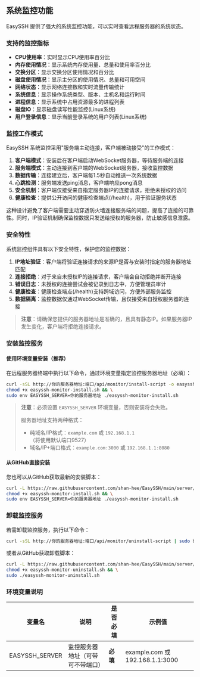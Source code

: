 ## 系统监控功能

EasySSH 提供了强大的系统监控功能，可以实时查看远程服务器的系统状态。

### 支持的监控指标

- **CPU使用率**：实时显示CPU使用率百分比
- **内存使用情况**：显示系统内存使用量、总量和使用率百分比
- **交换分区**：显示交换分区使用情况和百分比
- **磁盘使用情况**：显示主分区的使用情况、总量和可用空间
- **网络状态**：显示网络连接数和实时流量传输统计
- **系统信息**：显示操作系统类型、版本、主机名和运行时间
- **进程信息**：显示系统中占用资源最多的进程列表
- **磁盘IO**：显示磁盘读写性能监控(Linux系统)
- **用户登录信息**：显示当前登录系统的用户列表(Linux系统)

### 监控工作模式

EasySSH 系统监控采用"服务端主动连接，客户端被动接受"的工作模式：

1. **客户端模式**：安装后在客户端启动WebSocket服务器，等待服务端的连接
2. **服务端模式**：主动连接到客户端的WebSocket服务器，接收监控数据
3. **数据传输**：连接建立后，客户端每1.5秒自动推送一次系统数据
4. **心跳检测**：服务端发送ping消息，客户端响应pong消息
5. **安全机制**：客户端仅接受来自指定服务器IP的连接请求，拒绝未授权的访问
6. **健康检查**：提供公开访问的健康检查端点(/health)，用于验证服务状态

这种设计避免了客户端需要主动穿透防火墙连接服务端的问题，提高了连接的可靠性。同时，IP验证机制确保监控数据只发送给授权的服务器，防止敏感信息泄露。

### 安全特性

系统监控组件具有以下安全特性，保护您的监控数据：

1. **IP地址验证**：客户端将验证连接请求的来源IP是否与安装时指定的服务器地址匹配
2. **连接拒绝**：对于来自未授权IP的连接请求，客户端会自动拒绝并断开连接
3. **错误日志**：未授权的连接尝试会被记录到日志中，方便管理员审计
4. **健康检查**：健康检查端点(/health)支持跨域访问，方便外部服务监控
5. **数据隔离**：监控数据仅通过WebSocket传输，且仅接受来自授权服务器的连接

> **注意**：请确保您提供的服务器地址是准确的，且具有静态IP。如果服务器IP发生变化，客户端将拒绝连接请求。

### 安装监控服务

#### 使用环境变量安装（推荐）

在远程服务器终端中执行以下命令，通过环境变量指定监控服务器地址（必填）：

```bash
curl -sSL http://你的服务器地址:端口/api/monitor/install-script -o easyssh-monitor-install.sh && \
chmod +x easyssh-monitor-install.sh && \
sudo env EASYSSH_SERVER=你的服务器地址 ./easyssh-monitor-install.sh
```

> **注意**：必须设置 `EASYSSH_SERVER` 环境变量，否则安装将会失败。
> 
> 服务器地址支持两种格式：
> - 纯域名/IP格式：`example.com` 或 `192.168.1.1`（将使用默认端口9527）
> - 域名/IP+端口格式：`example.com:3000` 或 `192.168.1.1:8080`

#### 从GitHub直接安装

您也可以从GitHub获取最新的安装脚本：

```bash
curl -L https://raw.githubusercontent.com/shan-hee/EasySSH/main/server/scripts/easyssh-monitor-install.sh -o easyssh-monitor-install.sh && \
chmod +x easyssh-monitor-install.sh && \
sudo env EASYSSH_SERVER=你的服务器地址 ./easyssh-monitor-install.sh
```

### 卸载监控服务

若需卸载监控服务，执行以下命令：

```bash
curl -sSL http://你的服务器地址:端口/api/monitor/uninstall-script | sudo bash
```

或者从GitHub获取卸载脚本：

```bash
curl -L https://raw.githubusercontent.com/shan-hee/EasySSH/main/server/scripts/easyssh-monitor-uninstall.sh -o easyssh-monitor-uninstall.sh && \
chmod +x easyssh-monitor-uninstall.sh && \
sudo ./easyssh-monitor-uninstall.sh
```


### 环境变量说明

| 变量名 | 说明 | 是否必填 | 示例值 |
|-------|------|---------|-------|
| EASYSSH_SERVER | 监控服务器地址（可带可不带端口） | **必填** | example.com 或 192.168.1.1:3000 |

